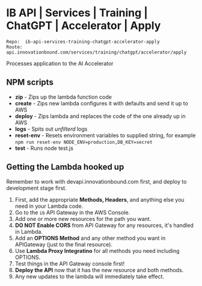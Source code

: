 
# IB API | Services | Training | ChatGPT | Accelerator | Apply

```
Repo:  ib-api-services-training-chatgpt-accelerator-apply
Route: api.innovationbound.com/services/training/chatgpt/accelerator/apply
```

Processes application to the AI Accelerator

## NPM scripts

- **zip** - Zips up the lambda function code
- **create** - Zips new lambda configures it with defaults and send it up to AWS
- **deploy** - Zips lambda and replaces the code of the one already up in AWS
- **logs** - Spits out _unfilterd_ logs
- **reset-env** - Resets environment variables to supplied string, for example `npm run reset-env NODE_ENV=production,DB_KEY=secret`
- **test** - Runs node test.js

## Getting the Lambda hooked up

Remember to work with devapi.innovationbound.com first, and deploy to development stage first.

1. First, add the appropriate **Methods, Headers**, and anything else you need in your Lambda code.
2. Go to the `ib` API Gateway in the AWS Console.
3. Add one or more new resources for the path you want.
4. **DO NOT Enable CORS** from API Gateway for any resources, it's handled in Lambda.
5. Add an **OPTIONS Method** and any other method you want in APIGateway (just to the final resource).
6. Use **Lambda Proxy Integratino** for all methods you need including OPTIONS.
7. Test things in the API Gateway console first!
8. **Deploy the API** now that it has the new resource and both methods.
9. Any new updates to the lambda will immediately take effect.

